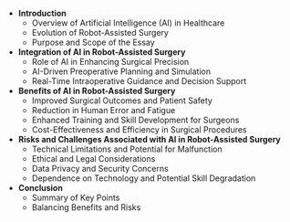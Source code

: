 
- **Introduction**
	- Overview of Artificial Intelligence (AI) in Healthcare
	- Evolution of Robot-Assisted Surgery
	- Purpose and Scope of the Essay
- **Integration of AI in Robot-Assisted Surgery**
    - Role of AI in Enhancing Surgical Precision
    - AI-Driven Preoperative Planning and Simulation
    - Real-Time Intraoperative Guidance and Decision Support
- **Benefits of AI in Robot-Assisted Surgery**
    - Improved Surgical Outcomes and Patient Safety
    - Reduction in Human Error and Fatigue
    - Enhanced Training and Skill Development for Surgeons
    - Cost-Effectiveness and Efficiency in Surgical Procedures
- **Risks and Challenges Associated with AI in Robot-Assisted Surgery**
    - Technical Limitations and Potential for Malfunction
    - Ethical and Legal Considerations
    - Data Privacy and Security Concerns
    - Dependence on Technology and Potential Skill Degradation
- **Conclusion**
	- Summary of Key Points
	- Balancing Benefits and Risks